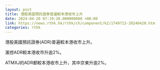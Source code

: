 ```yaml
---
layout: post
title: 港股美國預託證券普遍較本港收市上升
date: 2024-04-20 07:19:20.000000000 +08:00
link: https://news.rthk.hk/rthk/ch/component/k2/1749713-20240420.htm
categories: rthk
---
```


港股美國預託證券(ADR)普遍較本港收市上升。

滙控ADR較本港收市升逾2%。

ATMXJ的ADR都較本港收市上升，其中京東升逾2%。
